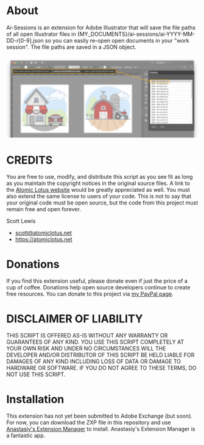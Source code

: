 # About

Ai-Sessions is an extension for Adobe Illustrator that will save the file paths of all open Illustrator files in {MY_DOCUMENTS}/ai-sessions/ai-YYYY-MM-DD-r[0-9].json so you can easily re-open open documents in your "work session". The file paths are saved in a JSON object. 

![Ai Sessions screen capture](./images/ai-sessions.png)

# CREDITS
 
You are free to use, modify, and distribute this script as you see fit as long as you maintain the copyright notices in the original source files. A link to the [Atomic Lotus website](https://atomiclotus.net) would be greatly appreciated as well. You must also extend the same license to users of your code. This is not to say that your original code must be open source, but the code from this project must remain free and open forever.

Scott Lewis
* scott@atomiclotus.net
* https://atomiclotus.net

# Donations

If you find this extension useful, please donate even if just the price of a cup of coffee. Donations help open source developers continue to create free resources. You can donate to this project via [my PayPal page](https://paypal.me/iconify).

# DISCLAIMER OF LIABILITY

THIS SCRIPT IS OFFERED AS-IS WITHOUT ANY WARRANTY OR GUARANTEES OF ANY KIND. YOU USE THIS SCRIPT COMPLETELY AT YOUR OWN RISK AND UNDER NO CIRCUMSTANCES WILL THE DEVELOPER AND/OR DISTRIBUTOR OF THIS SCRIPT BE HELD LIABLE FOR DAMAGES OF ANY KIND INCLUDING LOSS OF DATA OR DAMAGE TO HARDWARE OR SOFTWARE. IF YOU DO NOT AGREE TO THESE TERMS, DO NOT USE THIS SCRIPT.

# Installation

This extension has not yet been submitted to Adobe Exchange (but soon). For now, you can download the ZXP file in this repository and use [Anastasiy's Extension Manager](https://install.anastasiy.com) to install. Anastasiy's Extension Manager is a fantastic app. 

